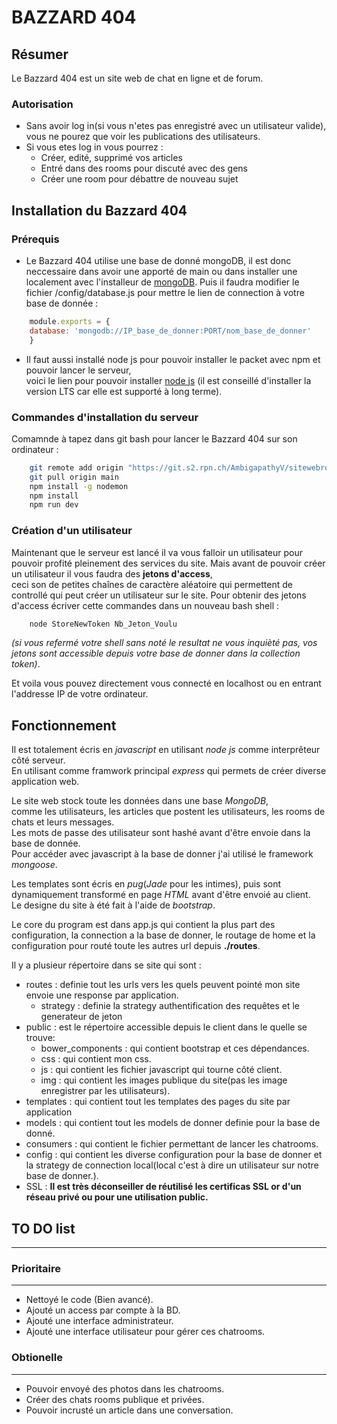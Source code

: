 # **BAZZARD 404**

## Résumer
Le Bazzard 404 est un site web de chat en ligne et de forum.<br>

### Autorisation
* Sans avoir log in(si vous n'etes pas enregistré avec un utilisateur valide), vous ne pourez que voir les publications des utilisateurs.
* Si vous etes log in vous pourrez :
    * Créer, edité, supprimé vos articles
    * Entré dans des rooms pour discuté avec des gens
    * Créer une room pour débattre de nouveau sujet

## Installation du Bazzard 404 <br>

### Prérequis
* Le Bazzard 404 utilise une base de donné mongoDB, il est donc neccessaire dans avoir une apporté de main ou dans installer une localement avec l'installeur de [mongoDB](https://www.mongodb.com/try/download/community).
Puis il faudra modifier le fichier /config/database.js pour mettre le lien de connection à votre base de donnée : 
```javascript
    module.exports = {
    database: 'mongodb://IP_base_de_donner:PORT/nom_base_de_donner'
    }
```
* Il faut aussi installé node js pour pouvoir installer le packet avec npm et pouvoir lancer le serveur,<br> 
voici le lien pour pouvoir installer [node js](https://nodejs.org/en) (il est conseillé d'installer la version LTS car elle est supporté à long terme).<br>

### Commandes d'installation du serveur
Comamnde à tapez dans git bash pour lancer le Bazzard 404 sur son ordinateur :<br>
```bash
    git remote add origin "https://git.s2.rpn.ch/AmbigapathyV/sitewebroom.git"
    git pull origin main
    npm install -g nodemon
    npm install
    npm run dev
```

### Création d'un utilisateur
Maintenant que le serveur est lancé il va vous falloir un utilisateur pour pouvoir profité pleinement des services du site.
Mais avant de pouvoir créer un utilisateur il vous faudra des **jetons d'access**,<br>
ceci son de petites chaînes de caractère aléatoire qui permettent de controllé qui peut créer un utilisateur sur le site.
Pour obtenir des jetons d'access écriver cette commandes dans un nouveau bash shell :<br>

```bash
    node StoreNewToken Nb_Jeton_Voulu
```
*(si vous refermé votre shell sans noté le resultat ne vous inquièté pas, vos jetons sont accessible depuis votre base de donner dans la collection token)*.<br>

Et voila vous pouvez directement vous connecté en localhost ou en entrant l'addresse IP de votre ordinateur. 

## Fonctionnement
Il est totalement écris en *javascript* en utilisant *node js* comme interprêteur côté serveur.<br>
En utilisant comme framwork principal *express* qui permets de créer diverse application web. 

Le site web stock toute les données dans une base *MongoDB*,<br> 
comme les utilisateurs, les articles que postent les utilisateurs, 
les rooms de chats et leurs messages.<br>
Les mots de passe des utilisateur sont hashé avant d'être envoie dans la base de donnée.<br>
Pour accéder avec javascript à la base de donner j'ai utilisé le framework *mongoose*.

Les templates sont écris en *pug*(*Jade* pour les intimes), puis sont dynamiquement transformé en page *HTML* avant d'être envoié au client.<br>
Le designe du site à été fait à l'aide de *bootstrap*.

Le core du program est dans app.js qui contient la plus part des configuration, la connection a la base de donner, le routage de home et la configuration pour routé toute les autres url depuis **./routes**.  

Il y a plusieur répertoire dans se site qui sont :
* routes : definie tout les urls vers les quels peuvent pointé mon site envoie une response par application.
    * strategy : definie la strategy authentification des requêtes et le generateur de jeton
* public : est le répertoire accessible depuis le client dans le quelle se trouve:
    * bower_components : qui contient bootstrap et ces dépendances.
    * css : qui contient mon css.
    * js : qui contient les fichier javascript qui tourne côté client.
    * img : qui contient les images publique du site(pas les image enregistrer par les utilisateurs).
* templates : qui contient tout les templates des pages du site par application
* models : qui contient tout les models de donner definie pour la base de donné.
* consumers : qui contient le fichier permettant de lancer les chatrooms.
* config : qui contient les diverse configuration pour la base de donner et la strategy de connection local(local c'est à dire un utilisateur sur notre base de donner.).
* SSL : **Il est très déconseiller de réutilisé les certificas SSL or d'un réseau privé ou pour une utilisation public.**


## TO DO list
---
### Prioritaire
---
* Nettoyé le code (Bien avancé).
* Ajouté un access par compte à la BD.
* Ajouté une interface administrateur.
* Ajouté une interface utilisateur pour gérer ces chatrooms.

### Obtionelle
---
* Pouvoir envoyé des photos dans les chatrooms.
* Créer des chats rooms publique et privées.
* Pouvoir incrusté un article dans une conversation.

